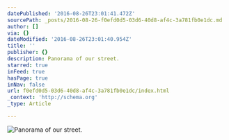 ```yaml
---
datePublished: '2016-08-26T23:01:41.472Z'
sourcePath: _posts/2016-08-26-f0efd0d5-03d6-40d8-af4c-3a781fb0e1dc.md
author: []
via: {}
dateModified: '2016-08-26T23:01:40.954Z'
title: ''
publisher: {}
description: Panorama of our street.
starred: true
inFeed: true
hasPage: true
inNav: false
url: f0efd0d5-03d6-40d8-af4c-3a781fb0e1dc/index.html
_context: 'http://schema.org'
_type: Article

---
```

![Panorama of our street.](https://the-grid-user-content.s3-us-west-2.amazonaws.com/5d4490fc-c1ca-4a83-9486-b64218f7c09f.jpg)